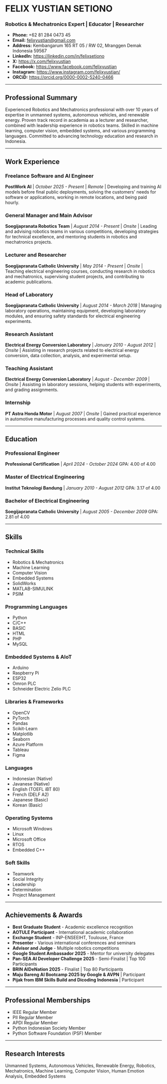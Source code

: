 # FELIX YUSTIAN SETIONO
### Robotics & Mechatronics Expert | Educator | Researcher

* **Phone:** +62 81 284 0473 45
* **Email:** felixyustian@gmail.com
* **Address:** Kembangarum 165 RT 05 / RW 02, Mranggen Demak Indonesia 59567
* **LinkedIn:** https://linkedin.com/in/felixsetiono
* **X:** https://x.com/felixyustian
* **Facebook:** https://www.facebook.com/felixyustian
* **Instagram:** https://www.instagram.com/felixyustian/
* **ORCiD:** https://orcid.org/0000-0002-5240-0466

---

## Professional Summary
Experienced Robotics and Mechatronics professional with over 10 years of expertise in unmanned systems, autonomous vehicles, and renewable energy. Proven track record in academia as a lecturer and researcher, combined with leadership experience in robotics teams. Skilled in machine learning, computer vision, embedded systems, and various programming languages. Committed to advancing technology education and research in Indonesia.

---

## Work Experience

### Freelance Software and AI Engineer
**PostWork AI** | *October 2025 - Present* | *Remote* |
Developing and training AI models before final public deployments, solving the customers' needs for software or applications, working in remote locations, and being paid hourly.

### General Manager and Main Advisor
**Soegijapranata Robotics Team** | *August 2014 - Present* | *Onsite* |
Leading and advising robotics teams in various competitions, developing strategies for technical excellence, and mentoring students in robotics and mechatronics projects.

### Lecturer and Researcher
**Soegijapranata Catholic University** | *May 2014 - Present* | *Onsite* |
Teaching electrical engineering courses, conducting research in robotics and mechatronics, supervising student projects, and contributing to academic publications.

### Head of Laboratory
**Soegijapranata Catholic University** | *August 2014 - March 2018* |
Managing laboratory operations, maintaining equipment, developing laboratory modules, and ensuring safety standards for electrical engineering experiments.

### Research Assistant
**Electrical Energy Conversion Laboratory** | *January 2010 - August 2012* | *Onsite* |
Assisting in research projects related to electrical energy conversion, data collection, analysis, and experimental setup.

### Teaching Assistant
**Electrical Energy Conversion Laboratory** | *August - December 2009* | *Onsite* |
Assisting in laboratory sessions, helping students with experiments, and grading assignments.

### Internship
**PT Astra Honda Motor** | *August 2007* | *Onsite* |
Gained practical experience in automotive manufacturing processes and quality control systems.

---

## Education

### Professional Engineer
**Professional Certification** | *April 2024 - October 2024*
GPA: 4.00 of 4.00

### Master of Electrical Engineering
**Institut Teknologi Bandung** | *January 2010 - August 2012*
GPA: 3.17 of 4.00

### Bachelor of Electrical Engineering
**Soegijapranata Catholic University** | *August 2005 - December 2009*
GPA: 2.81 of 4.00

---

## Skills

### Technical Skills
* Robotics & Mechatronics
* Machine Learning
* Computer Vision
* Embedded Systems
* SolidWorks
* MATLAB-SIMULINK
* PSIM

### Programming Languages
* Python
* C/C++
* BASIC
* HTML
* PHP
* MySQL

### Embedded Systems & AIoT
* Arduino
* Raspberry Pi
* ESP32
* Omron PLC
* Schneider Electric Zelio PLC

### Libraries & Frameworks
* OpenCV
* PyTorch
* Pandas
* Scikit-Learn
* Matplotlib
* Seaborn
* Azure Platform
* Tableau
* Figma

### Languages
* Indonesian (Native)
* Javanese (Native)
* English (TOEFL iBT 80)
* French (DELF A2)
* Japanese (Basic)
* Korean (Basic)

### Operating Systems
* Microsoft Windows
* Linux
* Microsoft Office
* RTOS
* Embedded C++

### Soft Skills
* Teamwork
* Social Integrity
* Leadership
* Determination
* Project Management

---

## Achievements & Awards
* **Best Graduate Student** - Academic excellence recognition
* **AOTULE Participant** - International academic collaboration
* **Exchange Student** - INP-ENSEEIHT, Toulouse, France
* **Presenter** - Various international conferences and seminars
* **Advisor and Judge** - Multiple robotics competitions
* **Google Student Ambassador 2025** - Mentor for university delegates
* **Pan-SEA AI Developer Challenge 2025** - Semi-Finalist | Top 100 Participants
* **BRIN AIDeNation 2025** - FInalist | Top 80 Participants
* **Maju Bareng AI Bootcamp 2025 by Google & AVPN** | Participant
* **Pijak from IBM Skills Build and Dicoding Indonesia** | Participant 

---

## Professional Memberships
* IEEE Regular Member
* PII Regular Member
* APDI Regular Member
* Python Indonesian Society Member
* Python Software Foundation (PSF) Member

---

## Research Interests
Unmanned Systems, Autonomous Vehicles, Renewable Energy, Robotics, Mechatronics, Machine Learning, Computer Vision, Human Emotion Analysis, Embedded Systems
